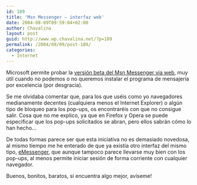 ```yaml
---
id: 189
title: 'Msn Messenger – interfaz web'
date: 2004-08-09T09:59:04+02:00
author: Chavalina
layout: post
guid: http://www.wp.chavalina.net/?p=189
permalink: /2004/08/09/post-189/
categories:
  - Internet
---
```

Microsoft permite probar la <a href=http://webmessenger.msn.com/ target=′_blank′>versión beta del Msn Messenger via web</a>, muy útil cuando no podemos o no queremos instalar el programa de mensajería por excelencia (por desgracia).

Se me olvidaba comentar que, para los que uséis como yo navegadores medianamente decentes (cualquiera menos el Internet Explorer) o algún tipo de bloqueo para los pop-ups, os encontraréis con que no consigue salir. Cosa que no me explico, ya que en Firefox y Opera se puede especificar que los pop-ups solicitados se abran, pero ellos sabrán cómo lo han hecho…

De todas formas parece ser que esta iniciativa no es demasiado novedosa, al mismo tiempo me he enterado de que ya existía otro interfaz del mismo tipo, <a href=http://www.e-messenger.net/ target=′_blank′>eMessenger</a>, que aunque tampoco parece llevarse muy bien con los pop-ups, al menos permite iniciar sesión de forma corriente con cualquier navegador.

Buenos, bonitos, baratos, si encuentra algo mejor, avíseme!